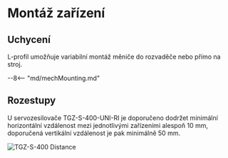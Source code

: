 # Montáž zařízení
## Uchycení
L-profil umožňuje variabilní montáž měniče do rozvaděče nebo přímo na stroj. 
<!--Níže jsou uvedeny rozměry a poloha jednotlivých montážních prvků.

![TGZ-S-230-5/15 Mounting Front](../img/mounting1.png){: style="width:80%;" }
![TGZ-S-230-5/15 Mounting Top](../img/mounting2.png){: style="width:85%;" }
-->

--8<-- "md/mechMounting.md"

## Rozestupy
U servozesilovače TGZ-S-400-UNI-RI je doporučeno dodržet minimální horizontální vzdálenost mezi jednotlivými zařízeními alespoň 10 mm, doporučená vertikální vzdálenost je pak minimálně 50 mm.

![TGZ-S-400 Distance](../../../../source/img/placement1.png)